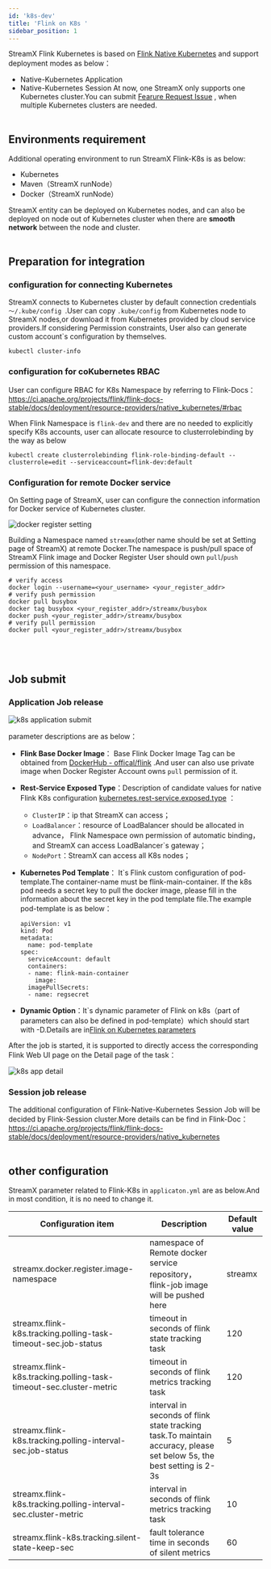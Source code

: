 ```yaml
---
id: 'k8s-dev'
title: 'Flink on K8s '
sidebar_position: 1
---
```



StreamX Flink Kubernetes is based on [Flink Native Kubernetes](https://ci.apache.org/projects/flink/flink-docs-stable/docs/deployment/resource-providers/native_kubernetes/) and support deployment modes as below：

* Native-Kubernetes Application
* Native-Kubernetes Session
At now, one StreamX only supports one Kubernetes cluster.You can submit [Fearure Request Issue](https://github.com/streamxhub/streamx/issues) , when multiple Kubernetes clusters are needed.
<br></br>

## Environments requirement

Additional operating environment to run StreamX Flink-K8s is as below:
* Kubernetes
* Maven（StreamX runNode）
* Docker（StreamX runNode）


StreamX entity can be deployed on Kubernetes nodes, and can also be deployed on node out of Kubernetes cluster when there are **smooth network** between the node and cluster.
<br></br>



## Preparation for integration

### configuration for connecting  Kubernetes 

StreamX connects to Kubernetes cluster by default connection credentials `～/.kube/config `.User can copy `.kube/config` from  Kubernetes node to StreamX nodes,or download it from Kubernetes provided by cloud service providers.If considering Permission constraints, User also can
generate custom account`s  configuration by themselves.

```shell
kubectl cluster-info
```

### configuration for coKubernetes RBAC


User can configure RBAC for K8s Namespace by referring to Flink-Docs：https://ci.apache.org/projects/flink/flink-docs-stable/docs/deployment/resource-providers/native_kubernetes/#rbac

When Flink Namespace is `flink-dev` and there are no needed to explicitly specify K8s accounts, user can allocate resource to clusterrolebinding by the way as below 


```
kubectl create clusterrolebinding flink-role-binding-default --clusterrole=edit --serviceaccount=flink-dev:default
```

### Configuration for remote Docker service 


On Setting page of StreamX, user can configure the connection information for Docker service of Kubernetes cluster.

![docker register setting](/doc/image/docker_register_setting.png)


Building a Namespace named `streamx`(other name should be set at Setting page of StreamX) at remote Docker.The namespace is push/pull space of StreamX Flink image and Docker Register User should own `pull`/`push`  permission of this namespace.


```shell
# verify access
docker login --username=<your_username> <your_register_addr>
# verify push permission
docker pull busybox
docker tag busybox <your_register_addr>/streamx/busybox
docker push <your_register_addr>/streamx/busybox
# verify pull permission
docker pull <your_register_addr>/streamx/busybox
```
<br></br>
## Job submit

### Application  Job release

![k8s application submit](/doc/image/k8s_application_submit.png)

parameter descriptions are as below：

* **Flink Base Docker Image**： Base Flink Docker Image Tag can be obtained from  [DockerHub - offical/flink](https://hub.docker.com/_/flink) .And user can also use private image when Docker Register Account owns `pull` permission of it.

* **Rest-Service Exposed Type**：Description of candidate values for native Flink K8s configuration [kubernetes.rest-service.exposed.type](https://ci.apache.org/projects/flink/flink-docs-stable/docs/deployment/config/#kubernetes) ：
  * `ClusterIP`：ip that StreamX can access；
  * `LoadBalancer`：resource of LoadBalancer should be allocated in advance， Flink Namespace own permission of automatic binding，and StreamX can access LoadBalancer`s gateway；
  * `NodePort`：StreamX can access  all K8s nodes；
* **Kubernetes Pod Template**： It`s Flink custom configuration of pod-template.The container-name must be flink-main-container. If the k8s pod needs a secret key to pull the docker image, please fill in the information about 
the secret key in the pod template file.The example pod-template is as below：

    ```
    apiVersion: v1
    kind: Pod
    metadata:
      name: pod-template
    spec:
      serviceAccount: default
      containers:
      - name: flink-main-container
        image: 
      imagePullSecrets:
      - name: regsecret
    ```
  
* **Dynamic Option**：It`s dynamic parameter of Flink on k8s（part of parameters can also be defined in pod-template）which should start with -D.Details are in[Flink on Kubernetes parameters](https://nightlies.apache.org/flink/flink-docs-release-1.13/zh/docs/deployment/config/#kubernetes)

After the job is started, it is supported to directly access the corresponding Flink Web UI page on the Detail page of the task：

![k8s app detail](/doc/image/k8s_app_detail.png)

### Session job release

The additional configuration of Flink-Native-Kubernetes Session Job will be decided by Flink-Session cluster.More details can be find in Flink-Doc：https://ci.apache.org/projects/flink/flink-docs-stable/docs/deployment/resource-providers/native_kubernetes
<br></br>

## other configuration

StreamX parameter related to Flink-K8s in `applicaton.yml` are as below.And in most condition, it is no need to change it.

| Configuration item                                                 | Description                                                                                                          | Default value |
|--------------------------------------------------------------------|----------------------------------------------------------------------------------------------------------------------|---------------|
| streamx.docker.register.image-namespace                            | namespace of Remote docker service repository， flink-job image will be pushed here                                   | streamx       |
| streamx.flink-k8s.tracking.polling-task-timeout-sec.job-status     | timeout in seconds of flink state tracking task                                                                      | 120           |
| streamx.flink-k8s.tracking.polling-task-timeout-sec.cluster-metric | timeout in seconds of flink metrics tracking task                                                                    | 120           |
| streamx.flink-k8s.tracking.polling-interval-sec.job-status         | interval in seconds of flink state tracking task.To maintain accuracy, please set below 5s, the best setting is 2-3s | 5             |
| streamx.flink-k8s.tracking.polling-interval-sec.cluster-metric     | interval in seconds of flink metrics tracking task                                                                   | 10            |
| streamx.flink-k8s.tracking.silent-state-keep-sec                   | fault tolerance time in seconds of  silent  metrics                                                                  | 60            |

